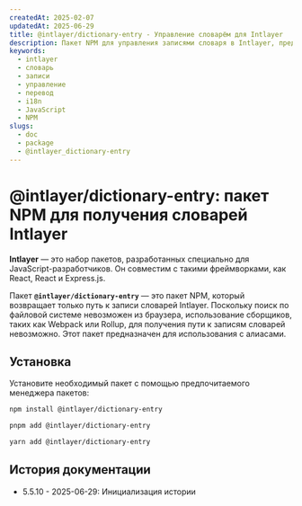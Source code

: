 ```yaml
---
createdAt: 2025-02-07
updatedAt: 2025-06-29
title: @intlayer/dictionary-entry - Управление словарём для Intlayer
description: Пакет NPM для управления записями словаря в Intlayer, предоставляющий утилиты для создания, обновления и организации переводческих словарей.
keywords:
  - intlayer
  - словарь
  - записи
  - управление
  - перевод
  - i18n
  - JavaScript
  - NPM
slugs:
  - doc
  - package
  - @intlayer_dictionary-entry
---
```


# @intlayer/dictionary-entry: пакет NPM для получения словарей Intlayer

**Intlayer** — это набор пакетов, разработанных специально для JavaScript-разработчиков. Он совместим с такими фреймворками, как React, React и Express.js.

Пакет **`@intlayer/dictionary-entry`** — это пакет NPM, который возвращает только путь к записи словарей Intlayer. Поскольку поиск по файловой системе невозможен из браузера, использование сборщиков, таких как Webpack или Rollup, для получения пути к записям словарей невозможно. Этот пакет предназначен для использования с алиасами.

## Установка

Установите необходимый пакет с помощью предпочитаемого менеджера пакетов:

```bash packageManager="npm"
npm install @intlayer/dictionary-entry
```

```bash packageManager="pnpm"
pnpm add @intlayer/dictionary-entry
```

```bash packageManager="yarn"
yarn add @intlayer/dictionary-entry
```

## История документации

- 5.5.10 - 2025-06-29: Инициализация истории
